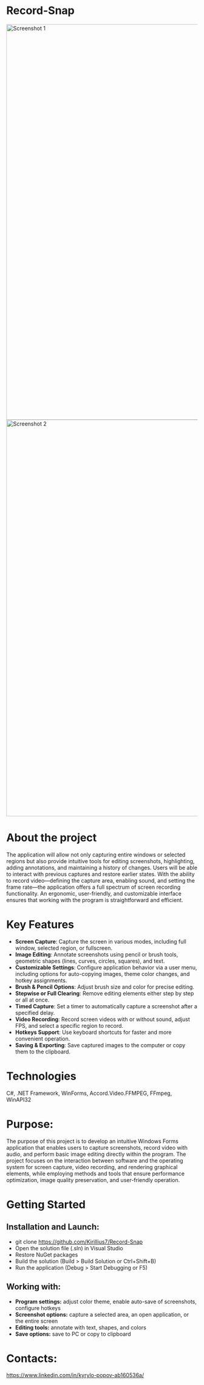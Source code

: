 # Record-Snap

<img alt="Screenshot 1" width="800" height="1038" alt="image" src="https://github.com/user-attachments/assets/a639e20e-dd3e-427e-97bd-2af042b43d51" />
<img alt="Screenshot 2" width="800" height="1041" alt="image" src="https://github.com/user-attachments/assets/1c5a34bc-f871-4165-b97f-956e9f106086" />

# About the project
The application will allow not only capturing entire windows or selected regions but also provide intuitive tools for editing screenshots, highlighting, adding annotations, and maintaining a history of changes. Users will be able to interact with previous captures and restore earlier states. With the ability to record video—defining the capture area, enabling sound, and setting the frame rate—the application offers a full spectrum of screen recording functionality. An ergonomic, user-friendly, and customizable interface ensures that working with the program is straightforward and efficient.

# Key Features

- **Screen Capture**: Capture the screen in various modes, including full window, selected region, or fullscreen.  
- **Image Editing**: Annotate screenshots using pencil or brush tools, geometric shapes (lines, curves, circles, squares), and text.  
- **Customizable Settings**: Configure application behavior via a user menu, including options for auto-copying images, theme color changes, and hotkey assignments.  
- **Brush & Pencil Options**: Adjust brush size and color for precise editing.  
- **Stepwise or Full Clearing**: Remove editing elements either step by step or all at once.  
- **Timed Capture**: Set a timer to automatically capture a screenshot after a specified delay.  
- **Video Recording**: Record screen videos with or without sound, adjust FPS, and select a specific region to record.  
- **Hotkeys Support**: Use keyboard shortcuts for faster and more convenient operation.  
- **Saving & Exporting**: Save captured images to the computer or copy them to the clipboard.

# Technologies
C#, .NET Framework, WinForms, Accord.Video.FFMPEG, FFmpeg, WinAPI32

# Purpose: 
The purpose of this project is to develop an intuitive Windows Forms application that enables users to capture screenshots, record video with audio, and perform basic image editing directly within the program. The project focuses on the interaction between software and the operating system for screen capture, video recording, and rendering graphical elements, while employing methods and tools that ensure performance optimization, image quality preservation, and user-friendly operation.

# Getting Started

## Installation and Launch:
- git clone https://github.com/Kirillius7/Record-Snap
- Open the solution file (.sln) in Visual Studio
- Restore NuGet packages
- Build the solution (Build > Build Solution or Ctrl+Shift+B)
- Run the application (Debug > Start Debugging or F5)

## Working with:
- **Program settings:** adjust color theme, enable auto-save of screenshots, configure hotkeys
- **Screenshot options:** capture a selected area, an open application, or the entire screen
- **Editing tools:** annotate with text, shapes, and colors
- **Save options:** save to PC or copy to clipboard

# Contacts:
https://www.linkedin.com/in/kyrylo-popov-ab160536a/
